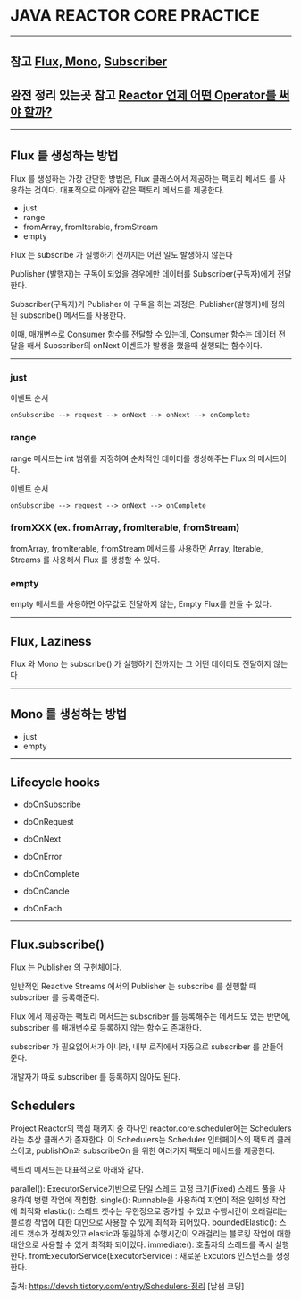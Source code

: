 # JAVA REACTOR CORE PRACTICE

---

## 참고 [Flux, Mono](https://brunch.co.kr/@springboot/154), [Subscriber](https://brunch.co.kr/@springboot/155)
## 완전 정리 있는곳 참고 [Reactor 언제 어떤 Operator를 써야 할까?](https://luvstudy.tistory.com/100)
---

## Flux 를 생성하는 방법 

Flux 를 생성하는 가장 간단한 방법은, Flux 클래스에서 제공하는 팩토리 메서드 를 사용하는 것이다. 대표적으로 아래와 같은 팩토리 메서드를 제공한다.

- just
- range
- fromArray, fromIterable, fromStream
- empty

Flux 는 subscribe 가 실행하기 전까지는 어떤 일도 발생하지 않는다

Publisher (발행자)는 구독이 되었을 경우에만 데이터를 Subscriber(구독자)에게 전달한다.

Subscriber(구독자)가 Publisher 에 구독을 하는 과정은, Publisher(발행자)에 정의된 subscribe() 메서드를 사용한다.

이때, 매개변수로 Consumer 함수를 전달할 수 있는데, Consumer 함수는 데이터 전달을 해서 Subscriber의 onNext 이벤트가 발생을 했을때 실행되는 함수이다.

---

### just 

이벤트 순서

`onSubscribe --> request --> onNext --> onNext --> onComplete` 

### range

range 메서드는 int 범위를 지정하여 순차적인 데이터를 생성해주는 Flux 의 메서드이다. 

이벤트 순서

`onSubscribe --> request --> onNext --> onComplete` 

### fromXXX (ex. fromArray, fromIterable, fromStream)

fromArray, fromIterable, fromStream 메서드를 사용하면 Array, Iterable, Streams 를 사용해서 Flux 를 생성할 수 있다.

### empty

empty 메서드를 사용하면 아무값도 전달하지 않는, Empty Flux를 만들 수 있다.

---

## Flux, Laziness

Flux 와 Mono 는 subscribe() 가 실행하기 전까지는 그 어떤 데이터도 전달하지 않는다

---

## Mono 를 생성하는 방법

- just
- empty

---

## Lifecycle hooks

- doOnSubscribe

- doOnRequest

- doOnNext

- doOnError

- doOnComplete

- doOnCancle

- doOnEach

---

## Flux.subscribe()

Flux 는 Publisher 의 구현체이다. 

일반적인 Reactive Streams 에서의 Publisher 는 subscribe 를 실행할 때 subscriber 를 등록해준다. 

Flux 에서 제공하는 팩토리 메서드는 subscriber 를 등록해주는 메서드도 있는 반면에, subscriber 를 매개변수로 등록하지 않는 함수도 존재한다. 

subscriber 가 필요없어서가 아니라, 내부 로직에서 자동으로 subscriber 를 만들어 준다. 

개발자가 따로 subscriber 를 등록하지 않아도 된다.

## Schedulers
Project Reactor의 핵심 패키지 중 하나인 reactor.core.scheduler에는 Schedulers 라는 추상 클래스가 존재한다.
이 Schedulers는 Scheduler 인터페이스의 팩토리 클래스이고, publishOn과 subscribeOn 을 위한 여러가지 팩토리 메서드를 제공한다.

팩토리 메서드는 대표적으로 아래와 같다.

parallel():  ExecutorService기반으로 단일 스레드 고정 크기(Fixed) 스레드 풀을 사용하여 병렬 작업에 적합함.
single(): Runnable을 사용하여 지연이 적은 일회성 작업에 최적화
elastic(): 스레드 갯수는 무한정으로 증가할 수 있고 수행시간이 오래걸리는 블로킹 작업에 대한 대안으로 사용할 수 있게 최적화 되어있다.
boundedElastic(): 스레드 갯수가 정해져있고 elastic과 동일하게 수행시간이 오래걸리는 블로킹 작업에 대한 대안으로 사용할 수 있게 최적화 되어있다.
immediate(): 호출자의 스레드를 즉시 실행한다.
fromExecutorService(ExecutorService) : 새로운 Excutors 인스턴스를 생성한다.

출처: https://devsh.tistory.com/entry/Schedulers-정리 [날샘 코딩]